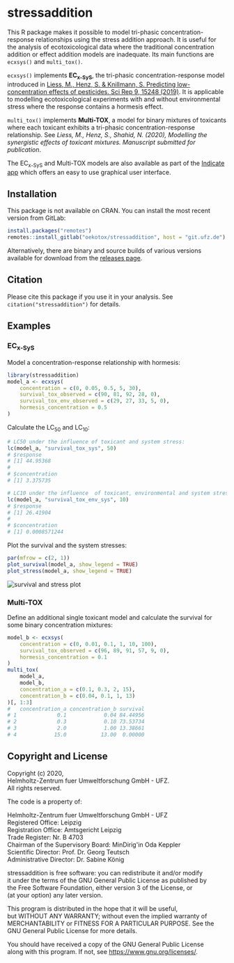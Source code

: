 # stressaddition
This R package makes it possible to model tri-phasic concentration-response relationships using the stress addition approach. It is useful for the analysis of ecotoxicological data where the traditional concentration addition or effect addition models are inadequate. Its main functions are `ecxsys()` and `multi_tox()`.

`ecxsys()` implements **EC<sub>x-SyS</sub>**, the tri-phasic concentration-response model introduced in
[Liess, M., Henz, S. & Knillmann, S. Predicting low-concentration effects of pesticides. Sci Rep 9, 15248 (2019)](https://doi.org/10.1038/s41598-019-51645-4). It is applicable to modelling ecotoxicological experiments with and without environmental stress where the response contains a hormesis effect.

`multi_tox()` implements **Multi-TOX**, a model for binary mixtures of toxicants where each toxicant exhibits a tri-phasic concentration-response relationship. See *Liess, M., Henz, S., Shahid, N. (2020), Modelling the synergistic effects of toxicant mixtures. Manuscript submitted for publication*.

The EC<sub>x-SyS</sub> and Multi-TOX models are also available as part of the [Indicate app](http://www.systemecology.eu/indicate) which offers an easy to use graphical user interface.

## Installation
This package is not available on CRAN. You can install the most recent version from GitLab:
``` r
install.packages("remotes")
remotes::install_gitlab("oekotox/stressaddition", host = "git.ufz.de")
```
Alternatively, there are binary and source builds of various versions available for download from the [releases page](https://git.ufz.de/oekotox/stressaddition/-/releases).

## Citation
Please cite this package if you use it in your analysis. See `citation("stressaddition")` for details.

## Examples

### EC<sub>x-SyS</sub>
Model a concentration-response relationship with hormesis:
```R
library(stressaddition)
model_a <- ecxsys(
    concentration = c(0, 0.05, 0.5, 5, 30),
    survival_tox_observed = c(90, 81, 92, 28, 0),
    survival_tox_env_observed = c(29, 27, 33, 5, 0),
    hormesis_concentration = 0.5
)
```

Calculate the LC<sub>50</sub> and LC<sub>10</sub>:
```R
# LC50 under the influence of toxicant and system stress:
lc(model_a, "survival_tox_sys", 50)
# $response
# [1] 44.95368
# 
# $concentration
# [1] 3.375735

# LC10 under the influence  of toxicant, environmental and system stress:
lc(model_a, "survival_tox_env_sys", 10)
# $response
# [1] 26.41904
# 
# $concentration
# [1] 0.0008571244
```

Plot the survival and the system stresses:
```R
par(mfrow = c(2, 1))
plot_survival(model_a, show_legend = TRUE)
plot_stress(model_a, show_legend = TRUE)
```
![survival and stress plot](images/example.png)

### Multi-TOX
Define an additional single toxicant model and calculate the survival for some binary concentration mixtures:
```R
model_b <- ecxsys(
    concentration = c(0, 0.01, 0.1, 1, 10, 100),
    survival_tox_observed = c(96, 89, 91, 57, 9, 0),
    hormesis_concentration = 0.1
)
multi_tox(
    model_a,
    model_b,
    concentration_a = c(0.1, 0.3, 2, 15),
    concentration_b = c(0.04, 0.1, 1, 13)
)[, 1:3]
#   concentration_a concentration_b survival
# 1             0.1            0.04 84.44956
# 2             0.3            0.10 73.53734
# 3             2.0            1.00 13.38661
# 4            15.0           13.00  0.00000
```

## Copyright and License
Copyright (c) 2020,  
Helmholtz-Zentrum fuer Umweltforschung GmbH - UFZ.  
All rights reserved.

The code is a property of:

Helmholtz-Zentrum fuer Umweltforschung GmbH - UFZ  
Registered Office: Leipzig  
Registration Office: Amtsgericht Leipzig  
Trade Register: Nr. B 4703  
Chairman of the Supervisory Board: MinDirig'in Oda Keppler  
Scientific Director: Prof. Dr. Georg Teutsch  
Administrative Director: Dr. Sabine König  


stressaddition is free software: you can redistribute it and/or modify  
it under the terms of the GNU General Public License as published by  
the Free Software Foundation, either version 3 of the License, or  
(at your option) any later version.

This program is distributed in the hope that it will be useful,  
but WITHOUT ANY WARRANTY; without even the implied warranty of  
MERCHANTABILITY or FITNESS FOR A PARTICULAR PURPOSE.  See the  
GNU General Public License for more details.

You should have received a copy of the GNU General Public License  
along with this program.  If not, see <https://www.gnu.org/licenses/>.
